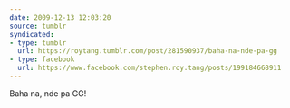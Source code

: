 ```yaml
---
date: 2009-12-13 12:03:20
source: tumblr
syndicated:
- type: tumblr
  url: https://roytang.tumblr.com/post/281590937/baha-na-nde-pa-gg
- type: facebook
  url: https://www.facebook.com/stephen.roy.tang/posts/199184668911
---
```


<p>Baha na, nde pa GG!</p>